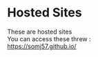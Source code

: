 # Hosted Sites

These are hosted sites <br>
You can access these threw :<br>
https://somj57.github.io/<folder name>
